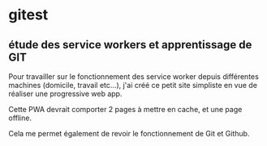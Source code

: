 # gitest

## étude des service workers et apprentissage de GIT ##

Pour travailler sur le fonctionnement des  service worker depuis différentes machines (domicile, travail etc...),
j'ai créé ce petit site simpliste en vue de réaliser une progressive web app. 

Cette PWA devrait comporter 2 pages à mettre en cache, et une page offline. 

Cela me permet également de revoir le fonctionnement de Git et Github. 


